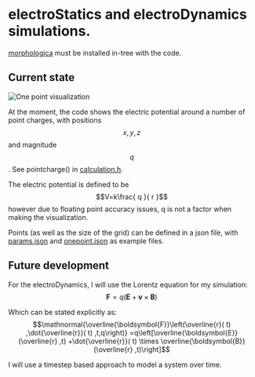 # electroStatics and electroDynamics simulations.
[morphologica](https://github.com/ABRG-Models/morphologica) must be installed in-tree with the code.

## Current state
![One point visualization](https://github.com/MJ6Z/EMvectors/screenshots/onepoint.png)

At the moment, the code shows the electric potential around a number of point charges, with positions $${x,y,z}$$ and magnitude $$q$$. See pointcharge() in [calculation.h](calculation.h).

The electric potential is defined to be
$$V=k\frac{ q }{ r }$$
however due to floating point accuracy issues, q is not a factor when making the visualization.

Points (as well as the size of the grid) can be defined in a json file, with [params.json](params.json) and [onepoint.json](onepoint.json) as example files.


## Future development

For the electroDynamics, I will use the Lorentz equation for my simulation:
$$\mathbf{F} = q(\mathbf{E} + \mathbf{v} \times \mathbf{B})$$

Which can be stated explicitly as:
$$\mathnormal{\overline{\boldsymbol{F}}\left(\overline{r}( t) ,\dot{\overline{r}}( t) ,t,q\right)} =q\left[\overline{\boldsymbol{E}}(\overline{r} ,t) +\dot{\overline{r}}( t) \times \overline{\boldsymbol{B}}(\overline{r} ,t)\right]$$

I will use a timestep based approach to model a system over time.

